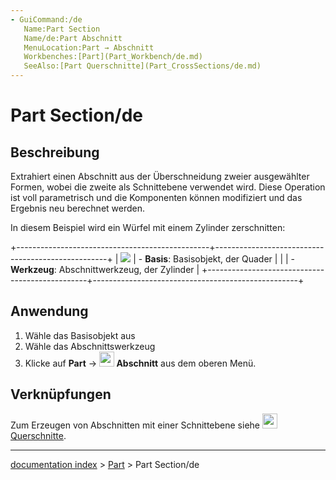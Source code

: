 ```yaml
---
- GuiCommand:/de
   Name:Part Section
   Name/de:Part Abschnitt
   MenuLocation:Part → Abschnitt
   Workbenches:[Part](Part_Workbench/de.md)
   SeeAlso:[Part Querschnitte](Part_CrossSections/de.md)
---
```


# Part Section/de


</div>

## Beschreibung

Extrahiert einen Abschnitt aus der Überschneidung zweier ausgewählter Formen, wobei die zweite als Schnittebene verwendet wird. Diese Operation ist voll parametrisch und die Komponenten können modifiziert und das Ergebnis neu berechnet werden.

In diesem Beispiel wird ein Würfel mit einem Zylinder zerschnitten:

+------------------------------------------------+---------------------------------------------------+
| ![](images/PartSection1_it.png ) | -   **Basis**: Basisobjekt, der Quader            |
|                                                | -   **Werkzeug**: Abschnittwerkzeug, der Zylinder |
+------------------------------------------------+---------------------------------------------------+




## Anwendung


<div class="mw-translate-fuzzy">

1.  Wähle das Basisobjekt aus
2.  Wähle das Abschnittswerkzeug
3.  Klicke auf **Part** → **<img src="images/Part_Section.svg" width=24px> Abschnitt** aus dem oberen Menü.


</div>

## Verknüpfungen

Zum Erzeugen von Abschnitten mit einer Schnittebene siehe <img alt="" src=images/Part_CrossSections.svg  style="width:24px;"> [Querschnitte](Part_CrossSections/de.md).


<div class="mw-translate-fuzzy">





</div>

---
[documentation index](../README.md) > [Part](Part_Workbench.md) > Part Section/de
